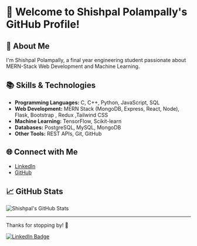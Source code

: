 # 👋 Welcome to Shishpal Polampally's GitHub Profile!

## 🌟 About Me

I'm Shishpal Polampally, a final year engineering student passionate about MERN-Stack Web Development and Machine Learning.

## 📚 Skills & Technologies

- **Programming Languages:** C, C++, Python, JavaScript, SQL  
- **Web Development:** MERN Stack (MongoDB, Express, React, Node), Flask, Bootstrap  , Redux ,Tailwind CSS
- **Machine Learning:** TensorFlow, Scikit-learn  
- **Databases:** PostgreSQL, MySQL, MongoDB  
- **Other Tools:** REST APIs, Git, GitHub  

## 🌐 Connect with Me  

- [LinkedIn](https://www.linkedin.com/in/shishpal-polampally/)   
- [GitHub](https://github.com/shishpal0666)  

## 📈 GitHub Stats  

![Shishpal's GitHub Stats](https://github-readme-stats.vercel.app/api?username=shishpal0666&show_icons=true&hide_title=true&count_private=true&hide=prs&theme=radical)  

---

Thanks for stopping by! 🚀  

<!-- Badges -->  
[![LinkedIn Badge](https://img.shields.io/badge/-LinkedIn-0A66C2?style=flat-square&logo=linkedin&logoColor=white)](https://www.linkedin.com/in/shishpal-polampally/)  
